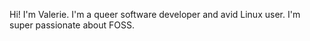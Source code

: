 Hi! I'm Valerie. I'm a queer software developer and avid Linux user. I'm super passionate about FOSS.
